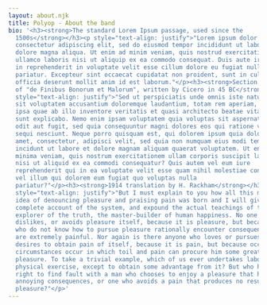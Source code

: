 ```yaml
---
layout: about.njk
title: Polyop - About the band
bio: '<h3><strong>The standard Lorem Ipsum passage, used since the
  1500s</strong></h3><p style="text-align: justify">"Lorem ipsum dolor sit amet,
  consectetur adipiscing elit, sed do eiusmod tempor incididunt ut labore et
  dolore magna aliqua. Ut enim ad minim veniam, quis nostrud exercitation
  ullamco laboris nisi ut aliquip ex ea commodo consequat. Duis aute irure dolor
  in reprehenderit in voluptate velit esse cillum dolore eu fugiat nulla
  pariatur. Excepteur sint occaecat cupidatat non proident, sunt in culpa qui
  officia deserunt mollit anim id est laborum."</p><h3><strong>Section 1.10.32
  of "de Finibus Bonorum et Malorum", written by Cicero in 45 BC</strong></h3><p
  style="text-align: justify">"Sed ut perspiciatis unde omnis iste natus error
  sit voluptatem accusantium doloremque laudantium, totam rem aperiam, eaque
  ipsa quae ab illo inventore veritatis et quasi architecto beatae vitae dicta
  sunt explicabo. Nemo enim ipsam voluptatem quia voluptas sit aspernatur aut
  odit aut fugit, sed quia consequuntur magni dolores eos qui ratione voluptatem
  sequi nesciunt. Neque porro quisquam est, qui dolorem ipsum quia dolor sit
  amet, consectetur, adipisci velit, sed quia non numquam eius modi tempora
  incidunt ut labore et dolore magnam aliquam quaerat voluptatem. Ut enim ad
  minima veniam, quis nostrum exercitationem ullam corporis suscipit laboriosam,
  nisi ut aliquid ex ea commodi consequatur? Quis autem vel eum iure
  reprehenderit qui in ea voluptate velit esse quam nihil molestiae consequatur,
  vel illum qui dolorem eum fugiat quo voluptas nulla
  pariatur?"</p><h3><strong>1914 translation by H. Rackham</strong></h3><p
  style="text-align: justify">"But I must explain to you how all this mistaken
  idea of denouncing pleasure and praising pain was born and I will give you a
  complete account of the system, and expound the actual teachings of the great
  explorer of the truth, the master-builder of human happiness. No one rejects,
  dislikes, or avoids pleasure itself, because it is pleasure, but because those
  who do not know how to pursue pleasure rationally encounter consequences that
  are extremely painful. Nor again is there anyone who loves or pursues or
  desires to obtain pain of itself, because it is pain, but because occasionally
  circumstances occur in which toil and pain can procure him some great
  pleasure. To take a trivial example, which of us ever undertakes laborious
  physical exercise, except to obtain some advantage from it? But who has any
  right to find fault with a man who chooses to enjoy a pleasure that has no
  annoying consequences, or one who avoids a pain that produces no resultant
  pleasure?"</p>'
---
```

